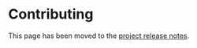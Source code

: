 # Contributing

This page has been moved to the [project release notes](https://docs.nautobot.com/projects/helm-charts/en/latest/development/contributing/).
